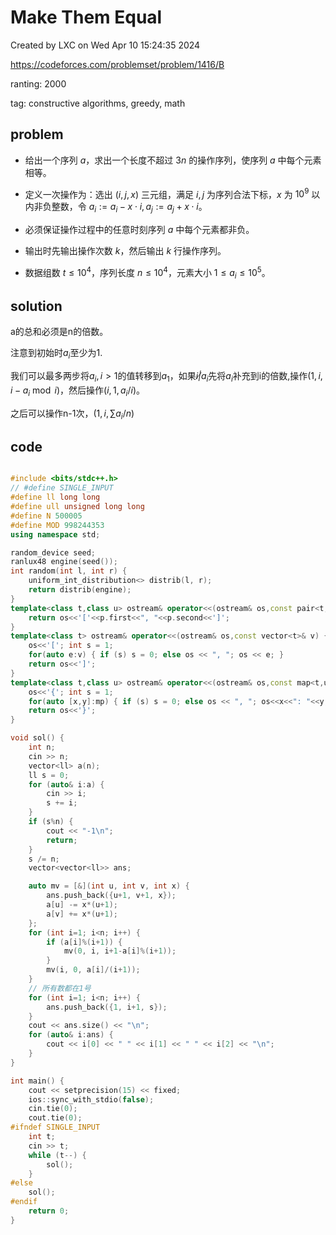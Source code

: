 # Make Them Equal

Created by LXC on Wed Apr 10 15:24:35 2024

https://codeforces.com/problemset/problem/1416/B

ranting: 2000

tag: constructive algorithms, greedy, math

## problem

- 给出一个序列 $a$，求出一个长度不超过 $3n$ 的操作序列，使序列 $a$ 中每个元素相等。

- 定义一次操作为：选出 $(i,j,x)$ 三元组，满足 $i,j$ 为序列合法下标，$x$ 为 $10^9$ 以内非负整数，令 $a_i:= a_i-x\cdot i,a_j:=a_j+x\cdot i$。

- 必须保证操作过程中的任意时刻序列 $a$ 中每个元素都非负。

- 输出时先输出操作次数 $k$，然后输出 $k$ 行操作序列。

- 数据组数 $t\le10^4$，序列长度 $n\le10^4$，元素大小 $1\le a_i\le10^5$。

## solution

a的总和必须是n的倍数。

注意到初始时$a_i$至少为1.

我们可以最多两步将$a_i, i>1$的值转移到$a_1$，如果$i \not| a_i$先将$a_i$补充到i的倍数,操作$(1,i, i-a_i \bmod i)$，然后操作$(i,1,a_i/i)$。

之后可以操作n-1次，$(1, i, \sum a_i / n)$

## code

``` cpp

#include <bits/stdc++.h>
// #define SINGLE_INPUT
#define ll long long
#define ull unsigned long long
#define N 500005
#define MOD 998244353
using namespace std;

random_device seed;
ranlux48 engine(seed());
int random(int l, int r) {
    uniform_int_distribution<> distrib(l, r);
    return distrib(engine);
}
template<class t,class u> ostream& operator<<(ostream& os,const pair<t,u>& p) {
    return os<<'['<<p.first<<", "<<p.second<<']';
}
template<class t> ostream& operator<<(ostream& os,const vector<t>& v) {
    os<<'['; int s = 1;
    for(auto e:v) { if (s) s = 0; else os << ", "; os << e; }
    return os<<']';
}
template<class t,class u> ostream& operator<<(ostream& os,const map<t,u>& mp){
    os<<'{'; int s = 1;
    for(auto [x,y]:mp) { if (s) s = 0; else os << ", "; os<<x<<": "<<y; }
    return os<<'}';
}

void sol() {
    int n;
    cin >> n;
    vector<ll> a(n);
    ll s = 0;
    for (auto& i:a) {
        cin >> i;
        s += i;
    }
    if (s%n) {
        cout << "-1\n";
        return; 
    }
    s /= n;
    vector<vector<ll>> ans;

    auto mv = [&](int u, int v, int x) {
        ans.push_back({u+1, v+1, x});
        a[u] -= x*(u+1);
        a[v] += x*(u+1);
    };
    for (int i=1; i<n; i++) {
        if (a[i]%(i+1)) {
            mv(0, i, i+1-a[i]%(i+1));
        }
        mv(i, 0, a[i]/(i+1));
    }
    // 所有数都在1号
    for (int i=1; i<n; i++) {
        ans.push_back({1, i+1, s});
    }
    cout << ans.size() << "\n";
    for (auto& i:ans) {
        cout << i[0] << " " << i[1] << " " << i[2] << "\n";
    }
}

int main() {
    cout << setprecision(15) << fixed;
    ios::sync_with_stdio(false);
    cin.tie(0);
    cout.tie(0);
#ifndef SINGLE_INPUT
    int t;
    cin >> t;
    while (t--) {
        sol();
    }
#else
    sol();
#endif
    return 0;
}

```
